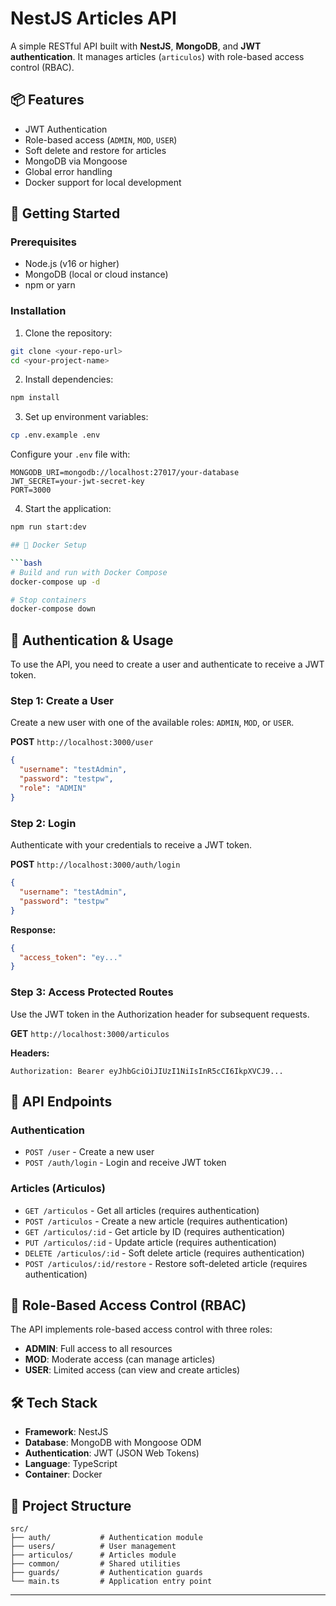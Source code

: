 # NestJS Articles API

A simple RESTful API built with **NestJS**, **MongoDB**, and **JWT authentication**. It manages articles (`articulos`) with role-based access control (RBAC).

## 📦 Features

- JWT Authentication
- Role-based access (`ADMIN`, `MOD`, `USER`)
- Soft delete and restore for articles
- MongoDB via Mongoose
- Global error handling
- Docker support for local development

## 🚀 Getting Started

### Prerequisites

- Node.js (v16 or higher)
- MongoDB (local or cloud instance)
- npm or yarn

### Installation

1. Clone the repository:
```bash
git clone <your-repo-url>
cd <your-project-name>
```

2. Install dependencies:
```bash
npm install
```

3. Set up environment variables:
```bash
cp .env.example .env
```

Configure your `.env` file with:
```
MONGODB_URI=mongodb://localhost:27017/your-database
JWT_SECRET=your-jwt-secret-key
PORT=3000
```

4. Start the application:
```bash
npm run start:dev

## 🐳 Docker Setup

```bash
# Build and run with Docker Compose
docker-compose up -d

# Stop containers
docker-compose down
```

## 🔐 Authentication & Usage

To use the API, you need to create a user and authenticate to receive a JWT token.

### Step 1: Create a User

Create a new user with one of the available roles: `ADMIN`, `MOD`, or `USER`.

**POST** `http://localhost:3000/user`

```json
{
  "username": "testAdmin",
  "password": "testpw",
  "role": "ADMIN"
}
```

### Step 2: Login

Authenticate with your credentials to receive a JWT token.

**POST** `http://localhost:3000/auth/login`

```json
{
  "username": "testAdmin",
  "password": "testpw"
}
```

**Response:**
```json
{
  "access_token": "ey..."
}
```

### Step 3: Access Protected Routes

Use the JWT token in the Authorization header for subsequent requests.

**GET** `http://localhost:3000/articulos`

**Headers:**
```
Authorization: Bearer eyJhbGciOiJIUzI1NiIsInR5cCI6IkpXVCJ9...
```

## 🔑 API Endpoints

### Authentication
- `POST /user` - Create a new user
- `POST /auth/login` - Login and receive JWT token

### Articles (Articulos)
- `GET /articulos` - Get all articles (requires authentication)
- `POST /articulos` - Create a new article (requires authentication)
- `GET /articulos/:id` - Get article by ID (requires authentication)
- `PUT /articulos/:id` - Update article (requires authentication)
- `DELETE /articulos/:id` - Soft delete article (requires authentication)
- `POST /articulos/:id/restore` - Restore soft-deleted article (requires authentication)

## 👥 Role-Based Access Control (RBAC)

The API implements role-based access control with three roles:

- **ADMIN**: Full access to all resources
- **MOD**: Moderate access (can manage articles)
- **USER**: Limited access (can view and create articles)

## 🛠️ Tech Stack

- **Framework**: NestJS
- **Database**: MongoDB with Mongoose ODM
- **Authentication**: JWT (JSON Web Tokens)
- **Language**: TypeScript
- **Container**: Docker

## 📁 Project Structure

```
src/
├── auth/           # Authentication module
├── users/          # User management
├── articulos/      # Articles module
├── common/         # Shared utilities
├── guards/         # Authentication guards
└── main.ts         # Application entry point
```
---
